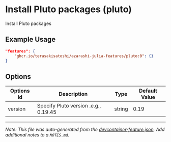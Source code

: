 
# Install Pluto packages (pluto)

Install Pluto packages

## Example Usage

```json
"features": {
    "ghcr.io/terasakisatoshi/azarashi-julia-features/pluto:0": {}
}
```

## Options

| Options Id | Description | Type | Default Value |
|-----|-----|-----|-----|
| version | Specify Pluto version .e.g., 0.19.45 | string | 0.19 |



---

_Note: This file was auto-generated from the [devcontainer-feature.json](https://github.com/terasakisatoshi/azarashi-julia-features/blob/main/src/pluto/devcontainer-feature.json).  Add additional notes to a `NOTES.md`._
